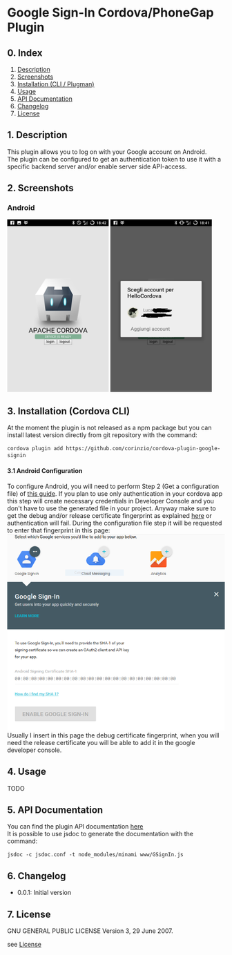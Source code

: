 # Google Sign-In Cordova/PhoneGap Plugin

## 0. Index
1. [Description](#1-description)
2. [Screenshots](#2-screenshots)
3. [Installation (CLI / Plugman)](#3-installation-phonegap-cli--cordova-cli)
4. [Usage](#4-usage)
5. [API Documentation](#5-API-documentation)
6. [Changelog](#6-changelog)
7. [License](#7-license)

## 1. Description
This plugin allows you to log on with your Google account on Android.  
The plugin can be configured to get an authentication token to use it with a specific backend server and/or enable server side API-access.

## 2. Screenshots
### Android
<img src="https://raw.githubusercontent.com/corinzio/cordova-plugin-google-signin/master/screen/base.png" width="235" height="400"/>
<img src="https://raw.githubusercontent.com/corinzio/cordova-plugin-google-signin/master/screen/select.png" width="235" height="400"/>

## 3. Installation (Cordova CLI)
At the moment the plugin is not released as a npm package but you can install latest version directly from git repository with the command:  
```
cordova plugin add https://github.com/corinzio/cordova-plugin-google-signin
```
#### 3.1 Android Configuration
To configure Android, you will need to perform Step 2 (Get a configuration file) of [this guide](https://developers.google.com/identity/sign-in/android/start). If you plan to use only authentication in your cordova app this step will create necessary credentials in Developer Console and you don't have to use the generated file in your project. Anyway make sure to get the debug and/or release certificate fingerprint as explained [here](https://developers.google.com/android/guides/client-auth.html) or authentication will fail. During the configuration file step it will be requested to enter that fingerprint in this page:  
![fingerprint](https://raw.githubusercontent.com/corinzio/cordova-plugin-google-signin/master/screen/signin.PNG)
Usually I insert in this page the debug certificate fingerprint, when you will need the release certificate you will be able to add it in the google developer console.


## 4. Usage

TODO

## 5. API Documentation
You can find the plugin API documentation [here](http://corinzio.github.io/cordova-plugin-google-signin/)  
It is possible to use jsdoc to generate the documentation with the command:
```
jsdoc -c jsdoc.conf -t node_modules/minami www/GSignIn.js
```


## 6. Changelog
- 0.0.1: Initial version

## 7. License
GNU GENERAL PUBLIC LICENSE Version 3, 29 June 2007.

see [License](https://raw.githubusercontent.com/corinzio/cordova-plugin-google-signin/master/LICENSE)
